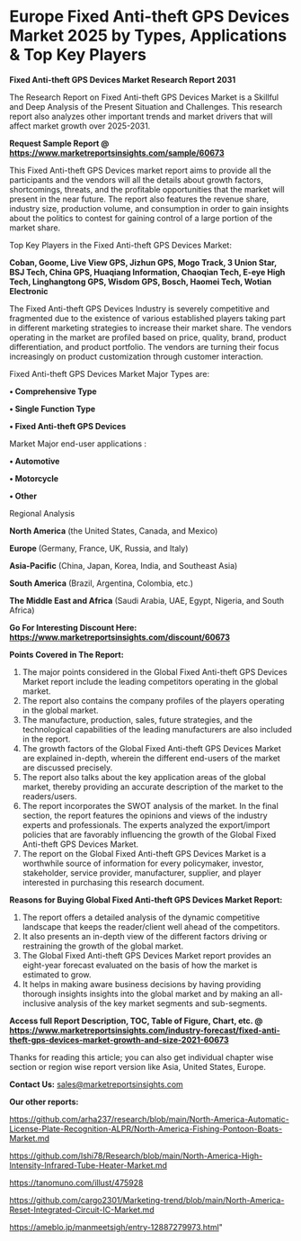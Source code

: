 # Europe Fixed Anti-theft GPS Devices Market 2025 by Types, Applications & Top Key Players

<strong>Fixed Anti-theft GPS Devices Market Research Report 2031</strong>

The Research Report on Fixed Anti-theft GPS Devices Market is a Skillful and Deep Analysis of the Present Situation and Challenges. This research report also analyzes other important trends and market drivers that will affect market growth over 2025-2031.

<strong>Request Sample Report @ <a href=https://www.marketreportsinsights.com/sample/60673>https://www.marketreportsinsights.com/sample/60673</a></strong>

This Fixed Anti-theft GPS Devices market report aims to provide all the participants and the vendors will all the details about growth factors, shortcomings, threats, and the profitable opportunities that the market will present in the near future. The report also features the revenue share, industry size, production volume, and consumption in order to gain insights about the politics to contest for gaining control of a large portion of the market share.

Top Key Players in the Fixed Anti-theft GPS Devices Market:

<strong>Coban, Goome, Live View GPS, Jizhun GPS, Mogo Track, 3 Union Star, BSJ Tech, China GPS, Huaqiang Information, Chaoqian Tech, E-eye High Tech, Linghangtong GPS, Wisdom GPS, Bosch, Haomei Tech, Wotian Electronic</strong>

The Fixed Anti-theft GPS Devices Industry is severely competitive and fragmented due to the existence of various established players taking part in different marketing strategies to increase their market share. The vendors operating in the market are profiled based on price, quality, brand, product differentiation, and product portfolio. The vendors are turning their focus increasingly on product customization through customer interaction.

Fixed Anti-theft GPS Devices Market Major Types are:

<strong>• Comprehensive Type

• Single Function Type

• Fixed Anti-theft GPS Devices</strong>

Market Major end-user applications :

<strong>• Automotive

• Motorcycle

• Other</strong>

Regional Analysis

</u><strong><b>North America</b></strong> (the United States, Canada, and Mexico)

<strong><b>Europe </b></strong>(Germany, France, UK, Russia, and Italy)

<strong><b>Asia-Pacific</b></strong> (China, Japan, Korea, India, and Southeast Asia)

<strong><b>South America</b></strong> (Brazil, Argentina, Colombia, etc.)

<strong><b>The Middle East and Africa</b></strong> (Saudi Arabia, UAE, Egypt, Nigeria, and South Africa)

<strong>Go For Interesting Discount Here: <a href=https://www.marketreportsinsights.com/discount/60673>https://www.marketreportsinsights.com/discount/60673</a></strong>

<strong>Points Covered in The Report:</strong>
<ol>
  <li>The major points considered in the Global Fixed Anti-theft GPS Devices Market report include the leading competitors operating in the global market.</li>
  <li>The report also contains the company profiles of the players operating in the global market.</li>
  <li>The manufacture, production, sales, future strategies, and the technological capabilities of the leading manufacturers are also included in the report.</li>
  <li>The growth factors of the Global Fixed Anti-theft GPS Devices Market are explained in-depth, wherein the different end-users of the market are discussed precisely.</li>
  <li>The report also talks about the key application areas of the global market, thereby providing an accurate description of the market to the readers/users.</li>
  <li>The report incorporates the SWOT analysis of the market. In the final section, the report features the opinions and views of the industry experts and professionals. The experts analyzed the export/import policies that are favorably influencing the growth of the Global Fixed Anti-theft GPS Devices Market.</li>
  <li>The report on the Global Fixed Anti-theft GPS Devices Market is a worthwhile source of information for every policymaker, investor, stakeholder, service provider, manufacturer, supplier, and player interested in purchasing this research document.</li>
</ol>
<strong>Reasons for Buying Global Fixed Anti-theft GPS Devices Market Report:</strong>

<ol>
  <li>The report offers a detailed analysis of the dynamic competitive landscape that keeps the reader/client well ahead of the competitors.</li>
  <li>It also presents an in-depth view of the different factors driving or restraining the growth of the global market.</li>
  <li>The Global Fixed Anti-theft GPS Devices Market report provides an eight-year forecast evaluated on the basis of how the market is estimated to grow.</li>
  <li>It helps in making aware business decisions by having providing thorough insights insights into the global market and by making an all-inclusive analysis of the key market segments and sub-segments.</li>
</ol>
<strong>Access full Report Description, TOC, Table of Figure, Chart, etc. @ <a href=https://www.marketreportsinsights.com/industry-forecast/fixed-anti-theft-gps-devices-market-growth-and-size-2021-60673>https://www.marketreportsinsights.com/industry-forecast/fixed-anti-theft-gps-devices-market-growth-and-size-2021-60673</a></strong>


Thanks for reading this article; you can also get individual chapter wise section or region wise report version like Asia, United States, Europe.

<strong>Contact Us:</strong>
sales@marketreportsinsights.com

<strong>Our other reports:</strong>

<a href=https://github.com/arha237/research/blob/main/North-America-Automatic-License-Plate-Recognition-ALPR/North-America-Fishing-Pontoon-Boats-Market.md>https://github.com/arha237/research/blob/main/North-America-Automatic-License-Plate-Recognition-ALPR/North-America-Fishing-Pontoon-Boats-Market.md</a>

<a href=https://github.com/Ishi78/Research/blob/main/North-America-High-Intensity-Infrared-Tube-Heater-Market.md>https://github.com/Ishi78/Research/blob/main/North-America-High-Intensity-Infrared-Tube-Heater-Market.md</a>

<a href=https://tanomuno.com/illust/475928>https://tanomuno.com/illust/475928</a>

<a href=https://github.com/cargo2301/Marketing-trend/blob/main/North-America-Reset-Integrated-Circuit-IC-Market.md>https://github.com/cargo2301/Marketing-trend/blob/main/North-America-Reset-Integrated-Circuit-IC-Market.md</a>

<a href=https://ameblo.jp/manmeetsigh/entry-12887279973.html>https://ameblo.jp/manmeetsigh/entry-12887279973.html</a>"

